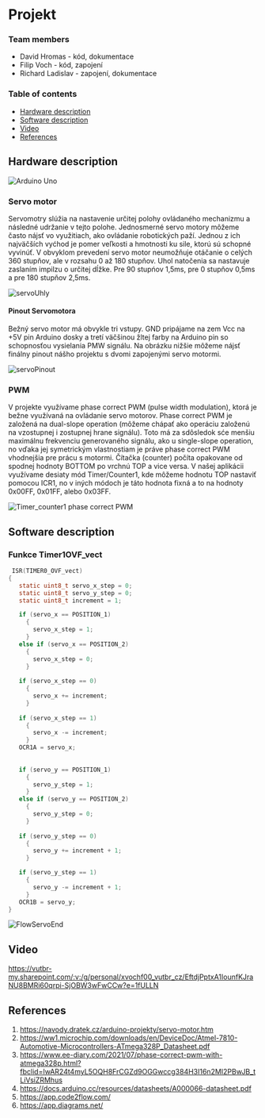 # Projekt 

### Team members

* David Hromas - kód, dokumentace
* Filip Voch - kód, zapojení
* Richard Ladislav - zapojení, dokumentace

### Table of contents


* [Hardware description](#hardware)
* [Software description](#software)
* [Video](#video)
* [References](#references)





## Hardware description
![Arduino Uno](https://github.com/davidhro/digital-electronics_2/blob/main/Project_1/pictures/Arduino_uno_pinout.png)

### Servo motor
Servomotry slúžia na nastavenie určitej polohy ovládaného mechanizmu a následné udržanie v tejto polohe. Jednosmerné servo motory môžeme často nájsť vo využitiach, 
ako ovládanie robotických paží. Jednou z ich najväčších vyćhod je pomer veľkosti a hmotnosti ku sile, ktorú sú schopné vyvinúť. V obvyklom prevedení servo motor neumožňuje otáčanie o celých 360 stupňov, ale v rozsahu 0 až 180 stupňov. Uhol natočenia sa nastavuje zaslaním impilzu o určitej dĺžke. Pre 90 stupńov 1,5ms, pre 0 stupňov 0,5ms a pre 180 stupňov 2,5ms.

![servoUhly](https://user-images.githubusercontent.com/99683944/207743354-10b85f20-140b-4f68-8533-12b71b546de2.png)

#### Pinout Servomotora
Bežný servo motor má obvykle tri vstupy. GND pripájame na zem Vcc na +5V pin Arduino dosky a tretí väčšinou žltej farby na Arduino pin so schopnosťou vysielania 
PMW signálu. Na obrázku nižšie môžeme nájsť finálny pinout nášho projektu s dvomi zapojenými servo motormi.

![servoPinout](https://user-images.githubusercontent.com/99683944/207743430-bc56773f-a3f6-486a-81e7-b2ed7d31006d.png)

### PWM 
V projekte využívame phase correct PWM (pulse width modulation), ktorá je bežne využívaná na ovládanie servo motorov. Phase correct PWM je založená na dual-slope operation (môžeme chápať ako operáciu založenú na vzostupnej i zostupnej hrane signálu). Toto má za sdôsledok sće menšiu maximálnu frekvenciu generovaného signálu, ako u single-slope operation, no vďaka jej symetrickým vlastnostiam je práve phase correct PWM vhodnejšia pre prácu s motormi. Čítačka (counter)
 počíta opakovane od spodnej hodnoty BOTTOM po vrchnú TOP a vice versa. V našej aplikácii využívame desiaty mód Timer/Counter1, kde môžeme hodnotu TOP nastaviť pomocou ICR1, no v iných módoch je táto hodnota fixná a to na hodnoty 0x00FF, 0x01FF, alebo 0x03FF. 
 
![Timer_counter1 phase correct PWM](https://user-images.githubusercontent.com/99683944/207982797-1ef7bf62-49a6-4e6f-9d67-a2a3e0a94fb3.png)

## Software description

### Funkce Timer1OVF_vect
 ```c
  ISR(TIMER0_OVF_vect)
{
    static uint8_t servo_x_step = 0;        
    static uint8_t servo_y_step = 0;
    static uint8_t increment = 1;   

    if (servo_x == POSITION_1)      
      {
        servo_x_step = 1;           
      }
    else if (servo_x == POSITION_2) 
      {
        servo_x_step = 0;          
      }
       
    if (servo_x_step == 0)
      {
        servo_x += increment;              
      }
        
    if (servo_x_step == 1)
      {
        servo_x -= increment;               
      }
    OCR1A = servo_x;                
       
      
    if (servo_y == POSITION_1)      
      {
        servo_y_step = 1;              
      }
    else if (servo_y == POSITION_2) 
      {
        servo_y_step = 0;               
      }
       
    if (servo_y_step == 0)
      {
        servo_y += increment + 1;               
      }

    if (servo_y_step == 1)
      {
        servo_y -= increment + 1;                
      }
    OCR1B = servo_y;                  
}

   ```

![FlowServoEnd](https://user-images.githubusercontent.com/99683944/208240359-0c33f6be-b8f2-423b-b898-c0994acb605e.png)

## Video
https://vutbr-my.sharepoint.com/:v:/g/personal/xvochf00_vutbr_cz/EftdjPptxA1IounfKJraNU8BMRi60qrpi-SjOBW3wFwCCw?e=1fULLN

## References

1. https://navody.dratek.cz/arduino-projekty/servo-motor.htm
2. https://ww1.microchip.com/downloads/en/DeviceDoc/Atmel-7810-Automotive-Microcontrollers-ATmega328P_Datasheet.pdf
3. https://www.ee-diary.com/2021/07/phase-correct-pwm-with-atmega328p.html?fbclid=IwAR24t4myL5OQH8FrCGZd9OGGwccg384H3I16n2MI2PBwJB_tLiVsiZRMhus
4. https://docs.arduino.cc/resources/datasheets/A000066-datasheet.pdf
5. https://app.code2flow.com/
6. https://app.diagrams.net/
